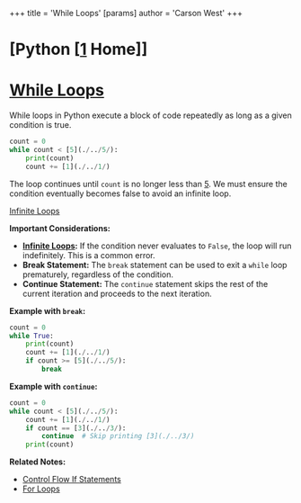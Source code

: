 +++
 title = 'While Loops'
[params]
	author = 'Carson West'
+++
# [Python [[1](./../python-[[1/) Home]]
# [While Loops](./../while-loops/) 
While loops in Python execute a block of code repeatedly as long as a given condition is true.

```python
count = 0
while count < [5](./../5/):
    print(count)
    count += [1](./../1/)
```

The loop continues until `count` is no longer less than [5](./../5/).  We must ensure the condition eventually becomes false to avoid an infinite loop.

[Infinite Loops](./../infinite-loops/)

**Important Considerations:**

* **[Infinite Loops](./../infinite-loops/):**  If the condition never evaluates to `False`, the loop will run indefinitely.  This is a common error.
* **Break Statement:** The `break` statement can be used to exit a `while` loop prematurely, regardless of the condition.
* **Continue Statement:** The `continue` statement skips the rest of the current iteration and proceeds to the next iteration.


**Example with `break`:**

```python
count = 0
while True:
    print(count)
    count += [1](./../1/)
    if count >= [5](./../5/):
        break
```

**Example with `continue`:**

```python
count = 0
while count < [5](./../5/):
    count += [1](./../1/)
    if count == [3](./../3/):
        continue  # Skip printing [3](./../3/)
    print(count)
```

**Related Notes:**

* [Control Flow If Statements](./../control-flow-if-statements/)
* [For Loops](./../for-loops/)

